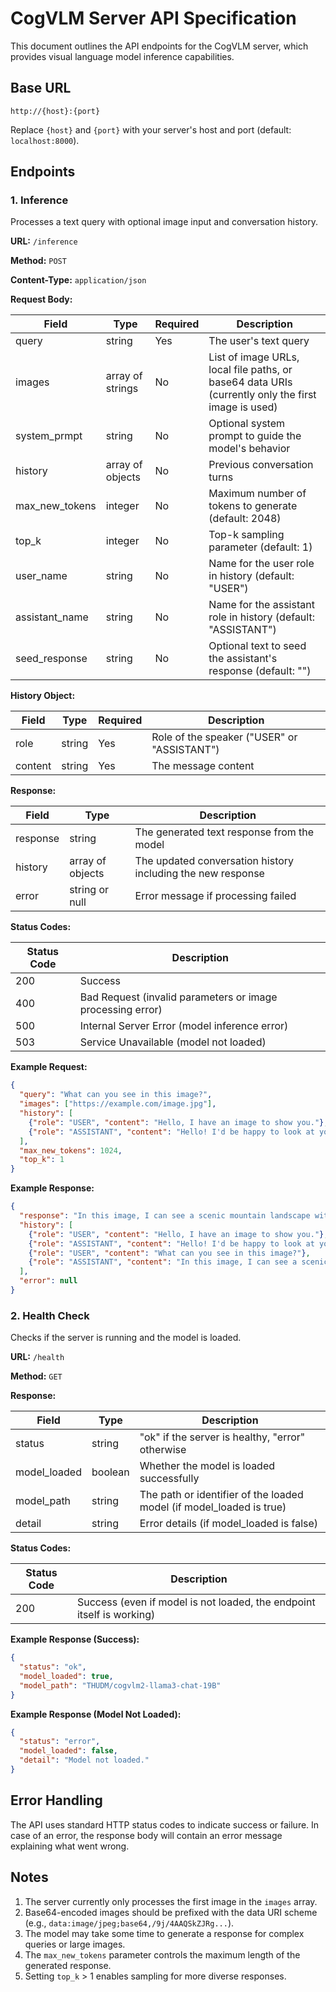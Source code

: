 # CogVLM Server API Specification

This document outlines the API endpoints for the CogVLM server, which provides visual language model inference capabilities.

## Base URL

```
http://{host}:{port}
```

Replace `{host}` and `{port}` with your server's host and port (default: `localhost:8000`).

## Endpoints

### 1. Inference

Processes a text query with optional image input and conversation history.

**URL:** `/inference`

**Method:** `POST`

**Content-Type:** `application/json`

**Request Body:**

| Field | Type | Required | Description |
|-------|------|----------|-------------|
| query | string | Yes | The user's text query |
| images | array of strings | No | List of image URLs, local file paths, or base64 data URIs (currently only the first image is used) |
| system_prmpt | string | No | Optional system prompt to guide the model's behavior |
| history | array of objects | No | Previous conversation turns |
| max_new_tokens | integer | No | Maximum number of tokens to generate (default: 2048) |
| top_k | integer | No | Top-k sampling parameter (default: 1) |
| user_name | string | No | Name for the user role in history (default: "USER") |
| assistant_name | string | No | Name for the assistant role in history (default: "ASSISTANT") |
| seed_response | string | No | Optional text to seed the assistant's response (default: "") |

**History Object:**

| Field | Type | Required | Description |
|-------|------|----------|-------------|
| role | string | Yes | Role of the speaker ("USER" or "ASSISTANT") |
| content | string | Yes | The message content |

**Response:**

| Field | Type | Description |
|-------|------|-------------|
| response | string | The generated text response from the model |
| history | array of objects | The updated conversation history including the new response |
| error | string or null | Error message if processing failed |

**Status Codes:**

| Status Code | Description |
|-------------|-------------|
| 200 | Success |
| 400 | Bad Request (invalid parameters or image processing error) |
| 500 | Internal Server Error (model inference error) |
| 503 | Service Unavailable (model not loaded) |

**Example Request:**

```json
{
  "query": "What can you see in this image?",
  "images": ["https://example.com/image.jpg"],
  "history": [
    {"role": "USER", "content": "Hello, I have an image to show you."},
    {"role": "ASSISTANT", "content": "Hello! I'd be happy to look at your image. What would you like to know about it?"}
  ],
  "max_new_tokens": 1024,
  "top_k": 1
}
```

**Example Response:**

```json
{
  "response": "In this image, I can see a scenic mountain landscape with snow-capped peaks against a clear blue sky. There appears to be a forest of evergreen trees in the foreground and a small lake reflecting the mountains.",
  "history": [
    {"role": "USER", "content": "Hello, I have an image to show you."},
    {"role": "ASSISTANT", "content": "Hello! I'd be happy to look at your image. What would you like to know about it?"},
    {"role": "USER", "content": "What can you see in this image?"},
    {"role": "ASSISTANT", "content": "In this image, I can see a scenic mountain landscape with snow-capped peaks against a clear blue sky. There appears to be a forest of evergreen trees in the foreground and a small lake reflecting the mountains."}
  ],
  "error": null
}
```

### 2. Health Check

Checks if the server is running and the model is loaded.

**URL:** `/health`

**Method:** `GET`

**Response:**

| Field | Type | Description |
|-------|------|-------------|
| status | string | "ok" if the server is healthy, "error" otherwise |
| model_loaded | boolean | Whether the model is loaded successfully |
| model_path | string | The path or identifier of the loaded model (if model_loaded is true) |
| detail | string | Error details (if model_loaded is false) |

**Status Codes:**

| Status Code | Description |
|-------------|-------------|
| 200 | Success (even if model is not loaded, the endpoint itself is working) |

**Example Response (Success):**

```json
{
  "status": "ok",
  "model_loaded": true,
  "model_path": "THUDM/cogvlm2-llama3-chat-19B"
}
```

**Example Response (Model Not Loaded):**

```json
{
  "status": "error",
  "model_loaded": false,
  "detail": "Model not loaded."
}
```

## Error Handling

The API uses standard HTTP status codes to indicate success or failure. In case of an error, the response body will contain an error message explaining what went wrong.

## Notes

1. The server currently only processes the first image in the `images` array.
2. Base64-encoded images should be prefixed with the data URI scheme (e.g., `data:image/jpeg;base64,/9j/4AAQSkZJRg...`).
3. The model may take some time to generate a response for complex queries or large images.
4. The `max_new_tokens` parameter controls the maximum length of the generated response.
5. Setting `top_k` > 1 enables sampling for more diverse responses.